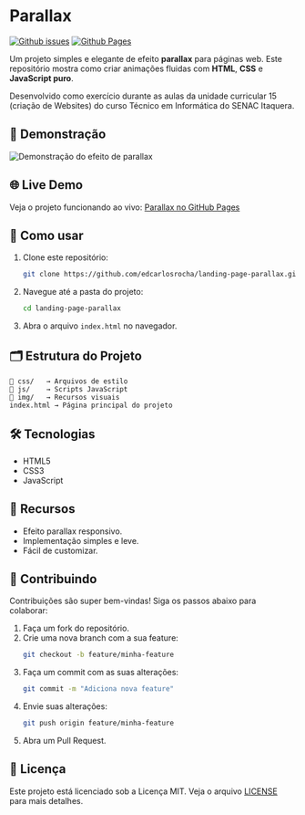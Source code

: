 # Parallax

[![Github issues](https://img.shields.io/github/issues/edcarlosrocha/landing-page-parallax)](https://github.com/edcarlosrocha/landing-page-parallax/issues)
[![Github Pages](https://img.shields.io/badge/demo-online-green)](https://edcarlosrocha.github.io/landing-page-parallax/)

Um projeto simples e elegante de efeito **parallax** para páginas web. Este repositório mostra como criar animações fluidas com **HTML**, **CSS** e **JavaScript puro**.

Desenvolvido como exercício durante as aulas da unidade curricular 15 (criação de Websites) do curso Técnico em Informática do SENAC Itaquera.

## 🎥 Demonstração

![Demonstração do efeito de parallax](img/demo.gif)

## 🌐 Live Demo

Veja o projeto funcionando ao vivo: [Parallax no GitHub Pages](https://edcarlosrocha.github.io/landing-page-parallax/)

## 🚀 Como usar

1. Clone este repositório:
   ```bash
   git clone https://github.com/edcarlosrocha/landing-page-parallax.git
   ```
2. Navegue até a pasta do projeto:
   ```bash
   cd landing-page-parallax
   ```
3. Abra o arquivo `index.html` no navegador.

## 🗂️ Estrutura do Projeto

```
📂 css/   → Arquivos de estilo
📂 js/    → Scripts JavaScript
📂 img/   → Recursos visuais
index.html → Página principal do projeto
```

## 🛠️ Tecnologias

- HTML5
- CSS3
- JavaScript

## 🌟 Recursos

- Efeito parallax responsivo.
- Implementação simples e leve.
- Fácil de customizar.

## 🤝 Contribuindo

Contribuições são super bem-vindas! Siga os passos abaixo para colaborar:

1. Faça um fork do repositório.
2. Crie uma nova branch com a sua feature:
   ```bash
   git checkout -b feature/minha-feature
   ```
3. Faça um commit com as suas alterações:
   ```bash
   git commit -m "Adiciona nova feature"
   ```
4. Envie suas alterações:
   ```bash
   git push origin feature/minha-feature
   ```
5. Abra um Pull Request.

## 📄 Licença

Este projeto está licenciado sob a Licença MIT. Veja o arquivo [LICENSE](LICENSE) para mais detalhes.
